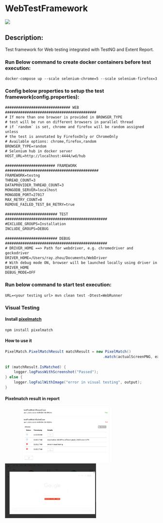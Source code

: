 # WebTestFramework

[![](https://jitpack.io/v/rayzhouzhj/WebTestFramework.svg)](https://jitpack.io/#rayzhouzhj/WebTestFramework)

## Description:
Test framework for Web testing integrated with TestNG and Extent Report.

### Run Below command to create docker containers before test execution:
```
docker-compose up --scale selenium-chrome=5 --scale selenium-firefox=3
```

### Config below properties to setup the test framework(config.properties):
```
############################## WEB ##########################################
# If more than one browser is provided in BROWSER_TYPE
# test will be run on different browsers in parallel thread
# if `random` is set, chrome and firefox will be random assigned unless
# the test is annotated by FirefoxOnly or ChromeOnly
# Available options: chrome,firefox,random
BROWSER_TYPE=random
# Selenium hub in docker server
HOST_URL=http://localhost:4444/wd/hub

####################### FRAMEWORK ###########################################
FRAMEWORK=testng
THREAD_COUNT=3
DATAPROVIDER_THREAD_COUNT=3
MONGODB_SERVER=localhost
MONGODB_PORT=27017
MAX_RETRY_COUNT=0
REMOVE_FAILED_TEST_B4_RETRY=true

######################## TEST ###############################################
#EXCLUDE_GROUPS=Installation
INCLUDE_GROUPS=DEBUG

######################## DEBUG ###############################################
# DRIVER_HOME ==> Path for webdriver, e.g. chromedriver and geckodriver
DRIVER_HOME=/Users/ray.zhou/Documents/WebDriver
# With debug mode ON, browser will be launched locally using driver in DRIVER_HOME
DEBUG_MODE=OFF
```

### Run below command to start test execution:
```
URL=<your testing url> mvn clean test -Dtest=WebRunner
```

### Visual Testing
#### Install [pixelmatch](https://github.com/mapbox/pixelmatch)
```
npm install pixelmatch
```

#### How to use it
```java
PixelMatch.PixelMatchResult matchResult = new PixelMatch()
                                             .match(actualScreenPNG, expectedResultPNG, outputPNGFile);

if (matchResult.IsMatched) {
    logger.logPassWithScreenshot("Passed");
} else {
    logger.logFailWithImage("error in visual testing", output);
}
```
#### Pixelmatch result in report
<img src="https://github.com/rayzhouzhj/WebTestFramework/blob/master/for-readme/report.png" width="300" style="padding-left: 50px"><img src="https://github.com/rayzhouzhj/WebTestFramework/blob/master/for-readme/pixelmatchresult.png" width="300">

